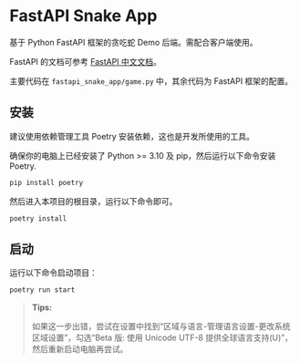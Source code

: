# FastAPI Snake App

基于 Python FastAPI 框架的贪吃蛇 Demo 后端。需配合客户端使用。

FastAPI 的文档可参考 [FastAPI 中文文档](https://fastapi.tiangolo.com/zh/)。

主要代码在 `fastapi_snake_app/game.py` 中，其余代码为 FastAPI 框架的配置。

## 安装

建议使用依赖管理工具 Poetry 安装依赖，这也是开发所使用的工具。

确保你的电脑上已经安装了 Python >= 3.10 及 pip，然后运行以下命令安装 Poetry.

```bash
pip install poetry
```

然后进入本项目的根目录，运行以下命令即可。

```bash
poetry install
```

## 启动

运行以下命令启动项目：

```bash
poetry run start
```

> **Tips:**
>
> 如果这一步出错，尝试在设置中找到“区域与语言-管理语言设置-更改系统区域设置”，勾选“Beta 版: 使用 Unicode UTF-8 提供全球语言支持(U)”，然后重新启动电脑再尝试。
